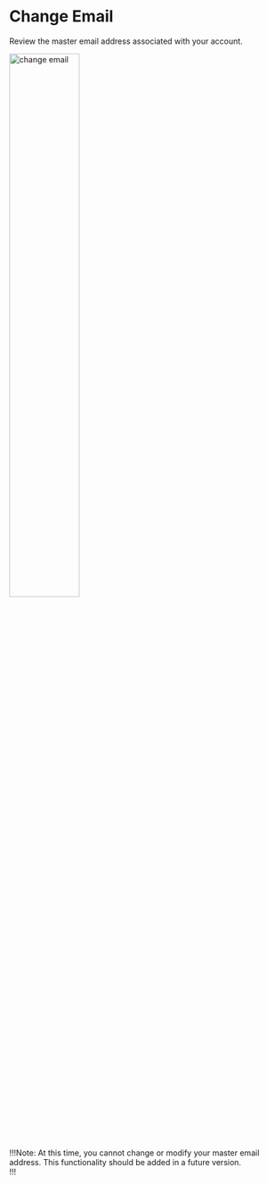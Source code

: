 # Change Email

Review the master email address associated with your account.

<img src="../../../images/account-change-email.png" alt="change email" style="width: 50%; display: block"></a>

!!!Note:
At this time, you cannot change or modify your master email address. This functionality should be added in a future version.  
!!!



